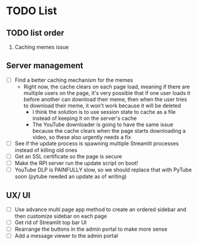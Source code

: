 # TODO List

## TODO list order
1. Caching memes issue

## Server management
- [ ] Find a better caching mechanism for the memes
    - Right now, the cache clears on each page load, meaning if there are multiple users on the page, it's very possible that if one user loads it before another can download their meme, then when the user tries to download their meme, it won't work because it will be deleted
        - I think the solution is to use session state to cache as a file instead of keeping it on the server's cache
        - The YouTube downloader is going to have the same issue because the cache clears when the page starts downloading a video, so these also urgently needs a fix
- [ ] See if the update process is spawning multiple Streamlit processes instead of killing old ones
- [ ] Get an SSL certificate so the page is secure
- [ ] Make the RPI server run the update script on boot!
- [ ] YouTube DLP is PAINFULLY slow, so we should replace that with PyTube soon (pytube needed an update as of writing)

## UX/ UI
- [ ] Use advance multi page app method to create an ordered sidebar and then customize sidebar on each page
- [ ] Get rid of Streamlit top bar UI
- [ ] Rearrange the buttons in the admin portal to make more sense
- [ ] Add a message viewer to the admin portal